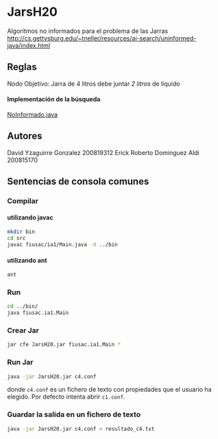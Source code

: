 JarsH20
=======

Algoritmos no informados para el problema de las Jarras
http://cs.gettysburg.edu/~tneller/resources/ai-search/uninformed-java/index.html
## Reglas
Nodo Objetivo: Jarra de 4 litros debe juntar *2 litros* de líquido
#### Implementación de la búsqueda
[NoInformado.java](https://github.com/dvdyzag/JarsH20/blob/master/src/fiusac/ia1/search/NoInformado.java)
## Autores
David Yzaguirre Gonzalez 200819312
Erick Roberto Dominguez Aldi 200815170
## Sentencias de consola comunes
### Compilar
#### utilizando javac
```bash
mkdir bin
cd src
javac fiusac/ia1/Main.java -d ../bin
```
#### utilizando ant
```bash
ant
```
### Run
```bash
cd ../bin/
java fiusac.ia1.Main
```
### Crear Jar
```bash
jar cfe JarsH20.jar fiusac.ia1.Main *
```
### Run Jar
```bash
java -jar JarsH20.jar c4.conf
```
donde `c4.conf` es un fichero de texto con propiedades que el usuario ha elegido. Por defecto intenta abrir `c1.conf`.
### Guardar la salida en un fichero de texto
```bash
java -jar JarsH20.jar c4.conf > resultado_c4.txt
```